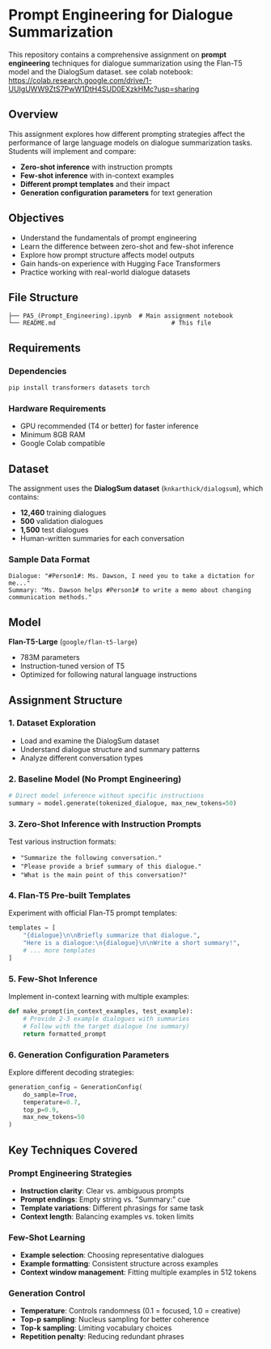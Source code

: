 # Prompt Engineering for Dialogue Summarization

This repository contains a comprehensive assignment on **prompt engineering** techniques for dialogue summarization using the Flan-T5 model and the DialogSum dataset.
see colab notebook: https://colab.research.google.com/drive/1-UUIgUWW9ZtS7PwW1DtH4SUD0EXzkHMc?usp=sharing
##  Overview

This assignment explores how different prompting strategies affect the performance of large language models on dialogue summarization tasks. Students will implement and compare:

- **Zero-shot inference** with instruction prompts
- **Few-shot inference** with in-context examples
- **Different prompt templates** and their impact
- **Generation configuration parameters** for text generation

## Objectives


- Understand the fundamentals of prompt engineering
- Learn the difference between zero-shot and few-shot inference
- Explore how prompt structure affects model outputs
- Gain hands-on experience with Hugging Face Transformers
- Practice working with real-world dialogue datasets

##  File Structure

```
├── PA5_(Prompt_Engineering).ipynb  # Main assignment notebook
└── README.md                                # This file
```

##  Requirements

### Dependencies
```bash
pip install transformers datasets torch
```

### Hardware Requirements
- GPU recommended (T4 or better) for faster inference
- Minimum 8GB RAM
- Google Colab compatible

##  Dataset

The assignment uses the **DialogSum dataset** (`knkarthick/dialogsum`), which contains:
- **12,460** training dialogues
- **500** validation dialogues  
- **1,500** test dialogues
- Human-written summaries for each conversation

### Sample Data Format
```
Dialogue: "#Person1#: Ms. Dawson, I need you to take a dictation for me..."
Summary: "Ms. Dawson helps #Person1# to write a memo about changing communication methods."
```

##  Model

**Flan-T5-Large** (`google/flan-t5-large`)
- 783M parameters
- Instruction-tuned version of T5
- Optimized for following natural language instructions

##  Assignment Structure

### 1. Dataset Exploration
- Load and examine the DialogSum dataset
- Understand dialogue structure and summary patterns
- Analyze different conversation types

### 2. Baseline Model (No Prompt Engineering)
```python
# Direct model inference without specific instructions
summary = model.generate(tokenized_dialogue, max_new_tokens=50)
```

### 3. Zero-Shot Inference with Instruction Prompts
Test various instruction formats:
- `"Summarize the following conversation."`
- `"Please provide a brief summary of this dialogue."`
- `"What is the main point of this conversation?"`

### 4. Flan-T5 Pre-built Templates
Experiment with official Flan-T5 prompt templates:
```python
templates = [
    "{dialogue}\n\nBriefly summarize that dialogue.",
    "Here is a dialogue:\n{dialogue}\n\nWrite a short summary!",
    # ... more templates
]
```

### 5. Few-Shot Inference
Implement in-context learning with multiple examples:
```python
def make_prompt(in_context_examples, test_example):
    # Provide 2-3 example dialogues with summaries
    # Follow with the target dialogue (no summary)
    return formatted_prompt
```

### 6. Generation Configuration Parameters
Explore different decoding strategies:
```python
generation_config = GenerationConfig(
    do_sample=True,
    temperature=0.7,
    top_p=0.9,
    max_new_tokens=50
)
```



##  Key Techniques Covered

### Prompt Engineering Strategies
- **Instruction clarity**: Clear vs. ambiguous prompts
- **Prompt endings**: Empty string vs. "Summary:" cue
- **Template variations**: Different phrasings for same task
- **Context length**: Balancing examples vs. token limits

### Few-Shot Learning
- **Example selection**: Choosing representative dialogues
- **Example formatting**: Consistent structure across examples
- **Context window management**: Fitting multiple examples in 512 tokens

### Generation Control
- **Temperature**: Controls randomness (0.1 = focused, 1.0 = creative)
- **Top-p sampling**: Nucleus sampling for better coherence
- **Top-k sampling**: Limiting vocabulary choices
- **Repetition penalty**: Reducing redundant phrases

